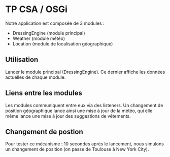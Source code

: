 TP CSA / OSGi
=======

Notre application est composée de 3 modules : 
  - DressingEngine (module principal)
  - Weather (module météo)
  - Location (module de localisation géographique)
  

Utilisation
-

Lancer le module principal (DressingEngine). Ce dernier affiche les données actuelles de chaque module.


Liens entre les modules
-

Les modules communiquent entre eux via des listeners. Un changement de position géographique lance ainsi une mise à jour de la météo, qui elle même lance une mise à jour des suggestions de vêtements.


Changement de postion
-

Pour tester ce mécanisme : 10 secondes après le lancement, nous simulons un changement de position (on passe de Toulouse à New York City).


